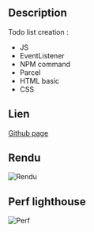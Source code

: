 ## Description

Todo list creation :

- JS
- EventListener
- NPM command
- Parcel
- HTML basic
- CSS

## Lien

[Github page](https://dyl-richardson.github.io/Todo-list/)

## Rendu

![Rendu](images/rendu.png)

## Perf lighthouse

![Perf](images/perf.png)
